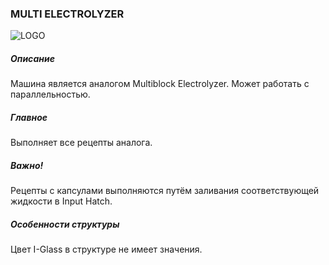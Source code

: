 ### MULTI ELECTROLYZER

![LOGO](https://gtimpact.space/media/gregtech/ParElectr.png)

##### Описание

Машина является аналогом Multiblock Electrolyzer. Может работать с параллельностью.

##### Главное

Выполняет все рецепты аналога.

##### Важно!

Рецепты с капсулами выполняются путём заливания соответствующей жидкости в Input Hatch.

##### Особенности структуры

Цвет I-Glass в структуре не имеет значения. 
